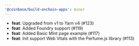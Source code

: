 ```yaml
---
'@coinbase/build-onchain-apps': minor
---
```


- **feat**: Upgraded from v1 to Yarn v4 (#123)
- **feat**: Added Foundry support (#119)
- **feat**: Added Basic Mint page example (#117)
- **feat**: Init support Web Vitals with the Perfume.js library (#113)
